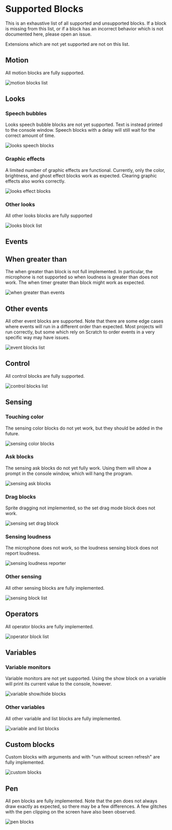 # Supported Blocks

This is an exhaustive list of all supported and unsupported blocks.
If a block is missing from this list, or if a block has an incorrect
behavior which is not documented here, please open an issue.

Extensions which are not yet supported are not on this list.

## Motion

All motion blocks are fully supported.

![motion blocks list](scratchblocks/svg/motion.svg)

## Looks

### Speech bubbles

Looks speech bubble blocks are not yet supported. Text is instead printed to the console window. Speech blocks with a delay will still wait for the correct amount of time.

![looks speech blocks](scratchblocks/svg/looks_speech.svg)

### Graphic effects

A limited number of graphic effects are functional. Currently, only the color, brightness, and ghost effect blocks work as expected. Clearing graphic effects also works correctly.

![looks effect blocks](scratchblocks/svg/looks_effects.svg)

### Other looks

All other looks blocks are fully supported

![looks block list](scratchblocks/svg/looks.svg)

## Events

## When greater than

The when greater than block is not full implemented. In particular, the microphone is not supported so when loudness is greater than
does not work. The when timer greater than block might work as expected.

![when greater than events](scratchblocks/svg/events_greater.svg)

## Other events

All other event blocks are supported. Note that there are some edge cases where events will run in a different order than expected. Most projects will run correctly, but some which rely on Scratch to order events in a very specific way may have issues.

![event blocks list](scratchblocks/svg/events.svg)

## Control

All control blocks are fully supported.

![control blocks list](scratchblocks/svg/control.svg)

## Sensing

### Touching color

The sensing color blocks do not yet work, but they should be added
in the future.

![sensing color blocks](scratchblocks/svg/sensing_color.svg)

### Ask blocks

The sensing ask blocks do not yet fully work. Using them will show
a prompt in the console window, which will hang the program.

![sensing ask blocks](scratchblocks/svg/sensing_ask.svg)

### Drag blocks

Sprite dragging not implemented, so the set drag mode block does not work.

![sensing set drag block](scratchblocks/svg/sensing_drag.svg)

### Sensing loudness

The microphone does not work, so the loudness sensing block does
not report loudness.

![sensing loudness reporter](scratchblocks/svg/sensing_loudness.svg)

### Other sensing

All other sensing blocks are fully implemented.

![sensing block list](scratchblocks/svg/sensing.svg)

## Operators

All operator blocks are fully implemented.

![operator block list](scratchblocks/svg/operators.svg)

## Variables

### Variable monitors

Variable monitors are not yet supported. Using the show block on
a variable will print its current value to the console, however.

![variable show/hide blocks](scratchblocks/svg/variable_monitors.svg)

### Other variables

All other variable and list blocks are fully implemented.

![variable and list blocks](scratchblocks/svg/variables.svg)

## Custom blocks

Custom blocks with arguments and with "run without screen refresh"
are fully implemented.

![custom blocks](scratchblocks/svg/custom.svg)

## Pen

All pen blocks are fully implemented. Note that the pen does not always
draw exactly as expected, so there may be a few differences. A few
glitches with the pen clipping on the screen have also been observed.

![pen blocks](scratchblocks/svg/pen.svg)
